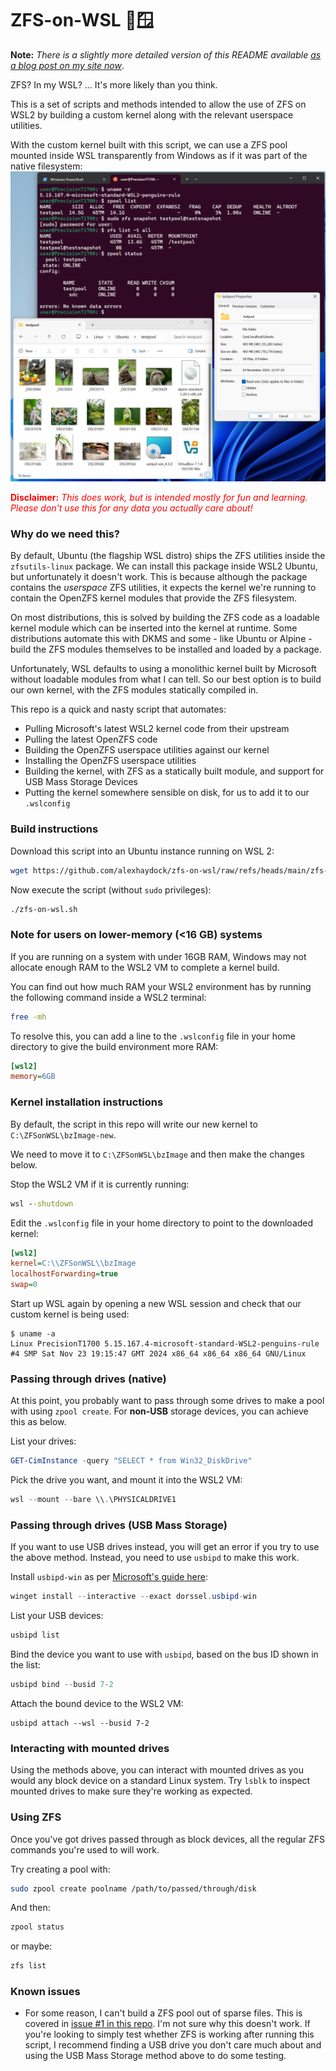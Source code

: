 # ZFS-on-WSL 🐧🪟

**Note:** _There is a slightly more detailed version of this README available [as a blog post on my site now](https://blog.infected.systems/posts/2024-11-24-zfs-on-wsl/)_.

ZFS? In my WSL? ... It's more likely than you think.

This is a set of scripts and methods intended to allow the use of ZFS on WSL2 by building a custom kernel along with the relevant userspace utilities.

With the custom kernel built with this script, we can use a ZFS pool mounted inside WSL transparently from Windows as if it was part of the native filesystem:
![Screenshot of a pool accessible from Windows Explorer](cursed.png)

<span style='color: red;'>**Disclaimer:** _This does work, but is intended mostly for fun and learning. Please don't use this for any data you actually care about!_</span>

### Why do we need this?
By default, Ubuntu (the flagship WSL distro) ships the ZFS utilities inside the `zfsutils-linux` package. We can install this package inside WSL2 Ubuntu, but unfortunately it doesn't work. This is because although the package contains the _userspace_ ZFS utilities, it expects the kernel we're running to contain the OpenZFS kernel modules that provide the ZFS filesystem.

On most distributions, this is solved by building the ZFS code as a loadable kernel module which can be inserted into the kernel at runtime. Some distributions automate this with DKMS and some - like Ubuntu or Alpine - build the ZFS modules themselves to be installed and loaded by a package.

Unfortunately, WSL defaults to using a monolithic kernel built by Microsoft without loadable modules from what I can tell. So our best option is to build our own kernel, with the ZFS modules statically compiled in.

This repo is a quick and nasty script that automates:
* Pulling Microsoft's latest WSL2 kernel code from their upstream
* Pulling the latest OpenZFS code
* Building the OpenZFS userspace utilities against our kernel
* Installing the OpenZFS userspace utilities
* Building the kernel, with ZFS as a statically built module, and support for USB Mass Storage Devices
* Putting the kernel somewhere sensible on disk, for us to add it to our `.wslconfig`

### Build instructions
Download this script into an Ubuntu instance running on WSL 2:
```sh
wget https://github.com/alexhaydock/zfs-on-wsl/raw/refs/heads/main/zfs-on-wsl.sh
```

Now execute the script (without `sudo` privileges):
```sh
./zfs-on-wsl.sh
```

### Note for users on lower-memory (<16 GB) systems
If you are running on a system with under 16GB RAM, Windows may not allocate enough RAM to the WSL2 VM to complete a kernel build.

You can find out how much RAM your WSL2 environment has by running the following command inside a WSL2 terminal:
```sh
free -mh
```

To resolve this, you can add a line to the `.wslconfig` file in your home directory to give the build environment more RAM:
```ini
[wsl2]
memory=6GB
```

### Kernel installation instructions
By default, the script in this repo will write our new kernel to `C:\ZFSonWSL\bzImage-new`.

We need to move it to `C:\ZFSonWSL\bzImage` and then make the changes below.

Stop the WSL2 VM if it is currently running:
```bat
wsl --shutdown
```

Edit the `.wslconfig` file in your home directory to point to the downloaded kernel:
```ini
[wsl2]
kernel=C:\\ZFSonWSL\\bzImage
localhostForwarding=true
swap=0
```

Start up WSL again by opening a new WSL session and check that our custom kernel is being used:
```
$ uname -a
Linux PrecisionT1700 5.15.167.4-microsoft-standard-WSL2-penguins-rule #4 SMP Sat Nov 23 19:15:47 GMT 2024 x86_64 x86_64 x86_64 GNU/Linux
```

### Passing through drives (native)
At this point, you probably want to pass through some drives to make a pool with using `zpool create`. For **non-USB** storage devices, you can achieve this as below.

List your drives:
```powershell
GET-CimInstance -query "SELECT * from Win32_DiskDrive"
```

Pick the drive you want, and mount it into the WSL2 VM:
```powershell
wsl --mount --bare \\.\PHYSICALDRIVE1
```

### Passing through drives (USB Mass Storage)
If you want to use USB drives instead, you will get an error if you try to use the above method. Instead, you need to use `usbipd` to make this work.

Install `usbipd-win` as per [Microsoft's guide here](https://learn.microsoft.com/en-us/windows/wsl/connect-usb):
```powershell
winget install --interactive --exact dorssel.usbipd-win
```

List your USB devices:
```powershell
usbipd list
```

Bind the device you want to use with `usbipd`, based on the bus ID shown in the list:
```powershell
usbipd bind --busid 7-2
```

Attach the bound device to the WSL2 VM:
```
usbipd attach --wsl --busid 7-2
```

### Interacting with mounted drives
Using the methods above, you can interact with mounted drives as you would any block device on a standard Linux system. Try `lsblk` to inspect mounted drives to make sure they're working as expected.

### Using ZFS
Once you've got drives passed through as block devices, all the regular ZFS commands you're used to will work.

Try creating a pool with:
```sh
sudo zpool create poolname /path/to/passed/through/disk
```

And then:
```sh
zpool status
```

or maybe:
```sh
zfs list
```

### Known issues
* For some reason, I can't build a ZFS pool out of sparse files. This is covered in [issue #1 in this repo](https://github.com/alexhaydock/zfs-on-wsl/issues/1). I'm not sure why this doesn't work. If you're looking to simply test whether ZFS is working after running this script, I recommend finding a USB drive you don't care much about and using the USB Mass Storage method above to do some testing.
